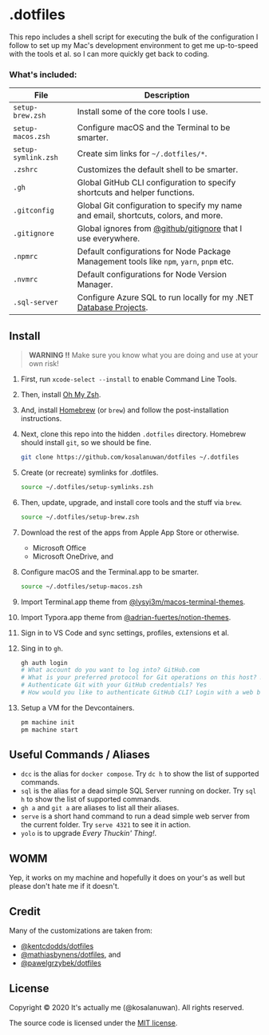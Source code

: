 # .dotfiles

This repo includes a shell script for executing the bulk of the configuration I follow to set up my Mac's development environment to get me up-to-speed with the tools et al. so I can more quickly get back to coding.



### What's included:

| File                | Description                                                  |
| ------------------- | ------------------------------------------------------------ |
| `setup-brew.zsh`    | Install some of the core tools I use.                        |
| `setup-macos.zsh`   | Configure macOS and the Terminal to be smarter.              |
| `setup-symlink.zsh` | Create sim links for `~/.dotfiles/*`.                        |
| `.zshrc`            | Customizes the default shell to be smarter.                  |
| `.gh`               | Global GitHub CLI configuration to specify shortcuts and helper functions. |
| `.gitconfig`        | Global Git configuration to specify my name and email, shortcuts, colors, and more. |
| `.gitignore`        | Global ignores from [@github/gitignore](https://github.com/github/gitignore) that I use everywhere. |
| `.npmrc`            | Default configurations for Node Package Management tools like `npm`, `yarn`, `pnpm` etc. |
| `.nvmrc`            | Default configurations for Node Version Manager.             |
| `.sql-server`       | Configure Azure SQL to run locally for my .NET [Database Projects](https://www.youtube.com/watch?v=I6T9OA9YBGg). |



## Install

> **WARNING :bangbang:** Make sure you know what you are doing and use at your own risk!

1. First, run `xcode-select --install` to enable Command Line Tools.

2. Then, install [Oh My Zsh](https://ohmyz.sh/#install).

3. And, install [Homebrew](https://github.com/Homebrew/brew/releases) (or `brew`) and follow the post-installation instructions.

4. Next, clone this repo into the hidden `.dotfiles` directory. Homebrew should install `git`, so we should be fine.

   ```bash
   git clone https://github.com/kosalanuwan/dotfiles ~/.dotfiles
   ```

5. Create (or recreate) symlinks for .dotfiles.

   ```bash
   source ~/.dotfiles/setup-symlinks.zsh
   ```

6. Then, update, upgrade, and install core tools and the stuff via `brew`.

   ```bash
   source ~/.dotfiles/setup-brew.zsh
   ```

7. Download the rest of the apps from Apple App Store or otherwise.

   - Microsoft Office
   - Microsoft OneDrive, and

8. Configure macOS and the Terminal.app to be smarter.

   ```bash
   source ~/.dotfiles/setup-macos.zsh
   ```

9. Import Terminal.app theme from [@lysyi3m/macos-terminal-themes](https://github.com/lysyi3m/macos-terminal-themes).

10. Import Typora.app theme from [@adrian-fuertes/notion-themes](https://github.com/adrian-fuertes/typora-notion-theme/tree/main).

11. Sign in to VS Code and sync settings, profiles, extensions et al.

12. Sing in to `gh`.
    ```bash
    gh auth login
    # What account do you want to log into? GitHub.com
    # What is your preferred protocol for Git operations on this host? HTTPS
    # Authenticate Git with your GitHub credentials? Yes
    # How would you like to authenticate GitHub CLI? Login with a web browser
    ```

13. Setup a VM for the Devcontainers.
    ```bash
    pm machine init
    pm machine start
    ```




## Useful Commands / Aliases

- `dcc` is the alias for `docker compose`. Try `dc h` to show the list of supported commands.
- `sql` is the alias for a dead simple SQL Server running on docker. Try `sql h` to show the list of supported commands.
- `gh a` and `git a` are aliases to list all their aliases.
- `serve` is a short hand command to run a dead simple web server from the current folder. Try `serve 4321` to see it in action.
- `yolo` is to upgrade *Every Thuckin' Thing!*.



## WOMM

Yep, it works on my machine and hopefully it does on your's as well but please don't hate me if it doesn't.



## Credit

Many of the customizations are taken from:

- [@kentcdodds/dotfiles](https://github.com/kentcdodds/dotfiles)
- [@mathiasbynens/dotfiles](https://github.com/mathiasbynens/dotfiles), and
- [@pawelgrzybek/dotfiles](https://github.com/pawelgrzybek/dotfiles)



## License

Copyright :copyright: 2020 It's actually me (@kosalanuwan). All rights reserved.

The source code is licensed under the [MIT license](#MIT-1-ov-file).
